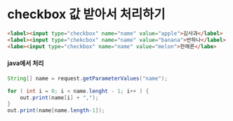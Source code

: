 # checkbox 값 받아서 처리하기

```html
<label><input type="checkbox" name="name" value="apple">김사과</label>
<label><input type="chekcbox" name="name" value="banana">반하나</label>
<labe><input type="checkbox" name="name" value="melon">한메론</labe>
```



#### java에서 처리

```java
String[] name = request.getParameterValues("name");

for ( int i = 0; i < name.lenght - 1; i++ ) {
    out.print(name[i] + ",");
}
out.print(name[name.length-1]);
```

